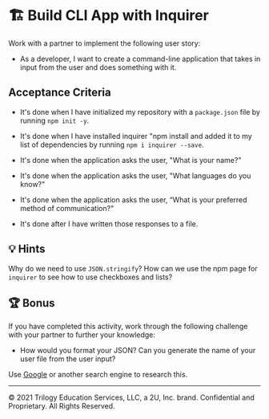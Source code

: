 # 🏗️ Build CLI App with Inquirer

Work with a partner to implement the following user story:

* As a developer, I want to create a command-line application that takes in input from the user and does something with it.

## Acceptance Criteria

* It's done when I have initialized my repository with a `package.json` file by running `npm init -y`.

* It's done when I have installed inquirer "npm install and added it to my list of dependencies by running `npm i inquirer --save`.

* It's done when the application asks the user, "What is your name?"
  
* It's done when the application asks the user, "What languages do you know?"

* It's done when the application asks the user, “What is your preferred method of communication?"

* It's done after I have written those responses to a file.

## 💡 Hints

Why do we need to use `JSON.stringify`? How can we use the npm page for `inquirer` to see how to use checkboxes and lists? 

## 🏆 Bonus

If you have completed this activity, work through the following challenge with your partner to further your knowledge:

* How would you format your JSON? Can you generate the name of your user file from the user input?

Use [Google](https://www.google.com) or another search engine to research this.

---

© 2021 Trilogy Education Services, LLC, a 2U, Inc. brand. Confidential and Proprietary. All Rights Reserved.